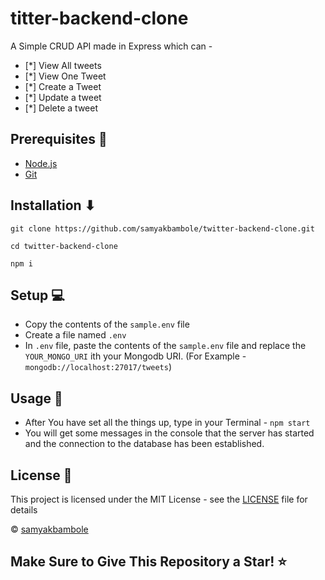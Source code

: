 # titter-backend-clone 
A Simple CRUD API made in Express which can - 
- [*] View All tweets
- [*] View One Tweet
- [*] Create a Tweet
- [*] Update a tweet
- [*] Delete a tweet

## Prerequisites 📝

- [Node.js](https://nodejs.org)
- [Git](https://git-scm.com)

## Installation ⬇

```
git clone https://github.com/samyakbambole/twitter-backend-clone.git

cd twitter-backend-clone

npm i 
```

## Setup 💻

- Copy the contents of the `sample.env` file
- Create a file named `.env`
- In `.env` file, paste the contents of the `sample.env` file and replace the `YOUR_MONGO_URI` ith your Mongodb URI. (For Example - `mongodb://localhost:27017/tweets`)

## Usage 🚀

- After You have set all the things up, type in your Terminal - `npm start`
- You will get some messages in the console that the server has started and the connection to the database has been established.

## License 📜

This project is licensed under the MIT License - see the [LICENSE](LICENSE) file for details

© [samyakbambole](https://github.com/samyakbambole)

## Make Sure to Give This Repository a Star! ⭐
